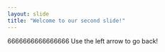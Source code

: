 ```yaml
---
layout: slide
title: "Welcome to our second slide!"
---
```

6666666666666666
Use the left arrow to go back!

